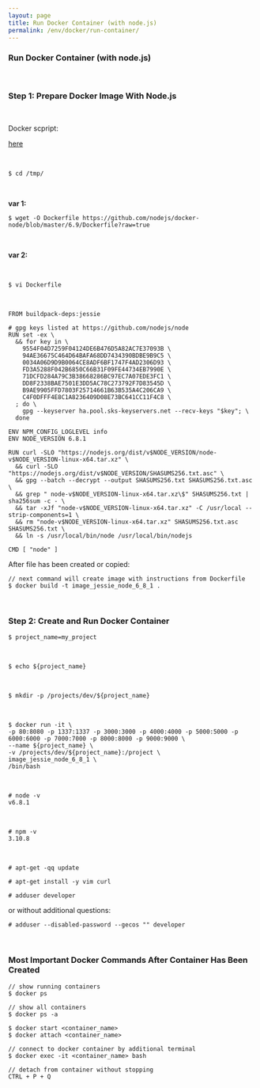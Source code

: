 ```yaml
---
layout: page
title: Run Docker Container (with node.js)
permalink: /env/docker/run-container/
---
```


### Run Docker Container (with node.js)

<br/>

### Step 1: Prepare Docker Image With Node.js

<br/>

Docker scpript:  

<a href="https://github.com/nodejs/docker-node/blob/master/6.9/Dockerfile">here</a>


<br/>

    $ cd /tmp/

<br/>

**var 1:**

    $ wget -O Dockerfile https://github.com/nodejs/docker-node/blob/master/6.9/Dockerfile?raw=true    

<br/>

**var 2:**

<br/>

    $ vi Dockerfile

<br/>

    FROM buildpack-deps:jessie

    # gpg keys listed at https://github.com/nodejs/node
    RUN set -ex \
      && for key in \
        9554F04D7259F04124DE6B476D5A82AC7E37093B \
        94AE36675C464D64BAFA68DD7434390BDBE9B9C5 \
        0034A06D9D9B0064CE8ADF6BF1747F4AD2306D93 \
        FD3A5288F042B6850C66B31F09FE44734EB7990E \
        71DCFD284A79C3B38668286BC97EC7A07EDE3FC1 \
        DD8F2338BAE7501E3DD5AC78C273792F7D83545D \
        B9AE9905FFD7803F25714661B63B535A4C206CA9 \
        C4F0DFFF4E8C1A8236409D08E73BC641CC11F4C8 \
      ; do \
        gpg --keyserver ha.pool.sks-keyservers.net --recv-keys "$key"; \
      done

    ENV NPM_CONFIG_LOGLEVEL info
    ENV NODE_VERSION 6.8.1

    RUN curl -SLO "https://nodejs.org/dist/v$NODE_VERSION/node-v$NODE_VERSION-linux-x64.tar.xz" \
      && curl -SLO "https://nodejs.org/dist/v$NODE_VERSION/SHASUMS256.txt.asc" \
      && gpg --batch --decrypt --output SHASUMS256.txt SHASUMS256.txt.asc \
      && grep " node-v$NODE_VERSION-linux-x64.tar.xz\$" SHASUMS256.txt | sha256sum -c - \
      && tar -xJf "node-v$NODE_VERSION-linux-x64.tar.xz" -C /usr/local --strip-components=1 \
      && rm "node-v$NODE_VERSION-linux-x64.tar.xz" SHASUMS256.txt.asc SHASUMS256.txt \
      && ln -s /usr/local/bin/node /usr/local/bin/nodejs

    CMD [ "node" ]


After file has been created or copied:

    // next command will create image with instructions from Dockerfile
    $ docker build -t image_jessie_node_6_8_1 .


<br/>

### Step 2: Create and Run Docker Container


    $ project_name=my_project

<br/>

    $ echo ${project_name}

<br/>

    $ mkdir -p /projects/dev/${project_name}

<br/>


    $ docker run -it \
    -p 80:8080 -p 1337:1337 -p 3000:3000 -p 4000:4000 -p 5000:5000 -p 6000:6000 -p 7000:7000 -p 8000:8000 -p 9000:9000 \
    --name ${project_name} \
    -v /projects/dev/${project_name}:/project \
    image_jessie_node_6_8_1 \
    /bin/bash

<br/>

    # node -v
    v6.8.1

<br/>

    # npm -v
    3.10.8



<br/>

    # apt-get -qq update

    # apt-get install -y vim curl

    # adduser developer

or without additional questions:

    # adduser --disabled-password --gecos "" developer



<br/>

### Most Important Docker Commands After Container Has Been Created

    // show running containers
    $ docker ps

    // show all containers
    $ docker ps -a

    $ docker start <container_name>
    $ docker attach <container_name>

    // connect to docker container by additional terminal
    $ docker exec -it <container_name> bash

    // detach from container without stopping
    CTRL + P + Q
